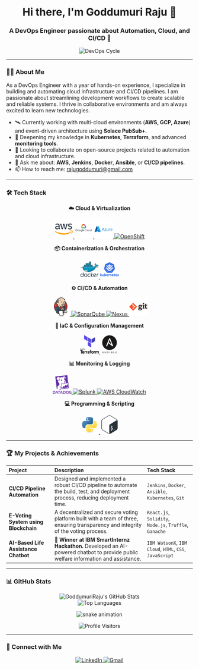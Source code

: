 <h1 align="center">Hi there, I'm Goddumuri Raju 👋</h1>
<h3 align="center">A DevOps Engineer passionate about Automation, Cloud, and CI/CD 🚀</h3>

<p align="center">
  <img src="https://raw.githubusercontent.com/kroim/profile-assets/main/devops/devops-cycle-light.svg" width="500" alt="DevOps Cycle"/>
</p>

---

### 👨‍💻 About Me

As a DevOps Engineer with a year of hands-on experience, I specialize in building and automating cloud infrastructure and CI/CD pipelines. I am passionate about streamlining development workflows to create scalable and reliable systems. I thrive in collaborative environments and am always excited to learn new technologies.

- 🛰️ Currently working with multi-cloud environments (**AWS, GCP, Azure**) and event-driven architecture using **Solace PubSub+**.
- 🌱 Deepening my knowledge in **Kubernetes**, **Terraform**, and advanced **monitoring tools**.
- 🤝 Looking to collaborate on open-source projects related to automation and cloud infrastructure.
- 💬 Ask me about: **AWS**, **Jenkins**, **Docker**, **Ansible**, or **CI/CD pipelines**.
- 📫 How to reach me: [rajugoddumuri@gmail.com](mailto:rajugoddumuri@gmail.com)

---

### 🛠️ Tech Stack

<p align="center">
  <strong>☁️ Cloud & Virtualization</strong><br><br>
  <a href="https://aws.amazon.com" target="_blank" rel="noreferrer">
    <img src="https://raw.githubusercontent.com/devicons/devicon/master/icons/amazonwebservices/amazonwebservices-original-wordmark.svg" alt="AWS" height="50"/>
  </a>
  <a href="https://cloud.google.com" target="_blank" rel="noreferrer">
    <img src="https://raw.githubusercontent.com/devicons/devicon/master/icons/googlecloud/googlecloud-original-wordmark.svg" alt="GCP" height="50"/>
  </a>
  <a href="https://azure.microsoft.com" target="_blank" rel="noreferrer">
    <img src="https://raw.githubusercontent.com/devicons/devicon/master/icons/azure/azure-original-wordmark.svg" alt="Azure" height="50"/>
  </a>
  <a href="https://www.openshift.com/" target="_blank" rel="noreferrer">
    <img src="https://raw.githubusercontent.com/devicons/devicon/master/icons/openshift/openshift-original-wordmark.svg" alt="OpenShift" height="50"/>
  </a>
</p>

<p align="center">
  <strong>📦 Containerization & Orchestration</strong><br><br>
  <a href="https://www.docker.com/" target="_blank" rel="noreferrer">
    <img src="https://raw.githubusercontent.com/devicons/devicon/master/icons/docker/docker-original-wordmark.svg" alt="Docker" height="50"/>
  </a>
  <a href="https://kubernetes.io" target="_blank" rel="noreferrer">
    <img src="https://raw.githubusercontent.com/devicons/devicon/master/icons/kubernetes/kubernetes-plain-wordmark.svg" alt="Kubernetes" height="50"/>
  </a>
</p>

<p align="center">
  <strong>⚙️ CI/CD & Automation</strong><br><br>
  <a href="https://www.jenkins.io" target="_blank" rel="noreferrer">
    <img src="https://raw.githubusercontent.com/devicons/devicon/master/icons/jenkins/jenkins-original.svg" alt="Jenkins" height="50"/>
  </a>
  <a href="https://www.sonarqube.org/" target="_blank" rel="noreferrer">
    <img src="https://www.vectorlogo.zone/logos/sonarqube/sonarqube-icon.svg" alt="SonarQube" height="50"/>
  </a>
  <a href="https://sonatype.com/products/nexus-repository" target="_blank" rel="noreferrer">
    <img src="https://cdn.worldvectorlogo.com/logos/sonatype-nexus-repository-manager.svg" alt="Nexus" height="50"/>
  </a>
  <a href="https://git-scm.com/" target="_blank" rel="noreferrer">
    <img src="https://raw.githubusercontent.com/devicons/devicon/master/icons/git/git-original-wordmark.svg" alt="Git" height="50"/>
  </a>
</p>

<p align="center">
  <strong>📜 IaC & Configuration Management</strong><br><br>
  <a href="https://www.terraform.io" target="_blank" rel="noreferrer">
    <img src="https://raw.githubusercontent.com/devicons/devicon/master/icons/terraform/terraform-original-wordmark.svg" alt="Terraform" height="50"/>
  </a>
  <a href="https://www.ansible.com/" target="_blank" rel="noreferrer">
    <img src="https://raw.githubusercontent.com/devicons/devicon/master/icons/ansible/ansible-original-wordmark.svg" alt="Ansible" height="50"/>
  </a>
</p>

<p align="center">
  <strong>📊 Monitoring & Logging</strong><br><br>
  <a href="https://www.datadoghq.com/" target="_blank" rel="noreferrer">
    <img src="https://raw.githubusercontent.com/devicons/devicon/master/icons/datadog/datadog-original-wordmark.svg" alt="Datadog" height="50"/>
  </a>
  <a href="https://www.splunk.com/" target="_blank" rel="noreferrer">
    <img src="https://www.vectorlogo.zone/logos/splunk/splunk-icon.svg" alt="Splunk" height="50"/>
  </a>
  <a href="https://aws.amazon.com/cloudwatch/" target="_blank" rel="noreferrer">
    <img src="https://cdn.simpleicons.org/amazoncloudwatch/FF9900" alt="AWS CloudWatch" height="50"/>
  </a>
</p>

<p align="center">
  <strong>💻 Programming & Scripting</strong><br><br>
  <a href="https://www.python.org" target="_blank" rel="noreferrer">
    <img src="https://raw.githubusercontent.com/devicons/devicon/master/icons/python/python-original.svg" alt="Python" height="50"/>
  </a>
  <a href="https://www.gnu.org/software/bash/" target="_blank" rel="noreferrer">
    <img src="https://raw.githubusercontent.com/devicons/devicon/master/icons/bash/bash-original.svg" alt="Bash" height="50"/>
  </a>
</p>

---

### 🏆 My Projects & Achievements

| Project | Description | Tech Stack |
|:--- |:---|:---|
| **CI/CD Pipeline Automation** | Designed and implemented a robust CI/CD pipeline to automate the build, test, and deployment process, reducing deployment time. | `Jenkins`, `Docker`, `Ansible`, `Kubernetes`, `Git` |
| **E-Voting System using Blockchain** | A decentralized and secure voting platform built with a team of three, ensuring transparency and integrity of the voting process. | `React.js`, `Solidity`, `Node.js`, `Truffle`, `Ganache` |
| **AI-Based Life Assistance Chatbot** | 🥇 **Winner at IBM SmartInternz Hackathon.** Developed an AI-powered chatbot to provide public welfare information and assistance. | `IBM WatsonX`, `IBM Cloud`, `HTML`, `CSS`, `JavaScript` |

---

### 📊 GitHub Stats

<p align="center">
  <img src="https://github-readme-stats.vercel.app/api?username=GoddumuriRaju&show_icons=true&theme=tokyonight&hide_border=true&include_all_commits=true&count_private=true" alt="GoddumuriRaju's GitHub Stats"/>
  <br/>
  <img src="https://github-readme-stats.vercel.app/api/top-langs/?username=GoddumuriRaju&layout=compact&theme=tokyonight&hide_border=true" alt="Top Languages"/>
</p>

<p align="center">
  <img src="https://raw.githubusercontent.com/GoddumuriRaju/GoddumuriRaju/output/github-contribution-grid-snake.svg" alt="snake animation">
</p>

<p align="center">
  <img src="https://komarev.com/ghpvc/?username=GoddumuriRaju&label=Profile%20Visitors&color=blueviolet&style=flat-square" alt="Profile Visitors"/>
</p>

---

### 🔗 Connect with Me

<p align="center">
 <a href="https://www.linkedin.com/in/goddumuri-raju-43a700215/" target="_blank">
    <img src="https://img.shields.io/badge/LinkedIn-0077B5?style=for-the-badge&logo=linkedin&logoColor=white" alt="LinkedIn"/>
 </a>
 <a href="mailto:rajugoddumuri@gmail.com">
    <img src="https://img.shields.io/badge/Gmail-D14836?style=for-the-badge&logo=gmail&logoColor=white" alt="Gmail"/>
 </a>
</p>

